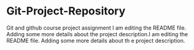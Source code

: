# Git-Project-Repository
Git and github course project assignment
I am editing the README file. Adding some more details about the project description.I am editing the README file. Adding some more details about th
e project description.
